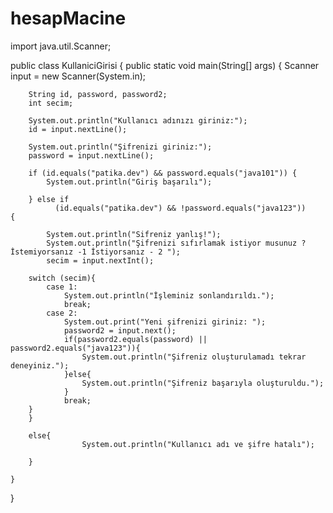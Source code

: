 # hesapMacine
import java.util.Scanner;

public class KullaniciGirisi {
    public static void main(String[] args) {
        Scanner input = new Scanner(System.in);

        String id, password, password2;
        int secim;

        System.out.println("Kullanıcı adınızı giriniz:");
        id = input.nextLine();

        System.out.println("Şifrenizi giriniz:");
        password = input.nextLine();

        if (id.equals("patika.dev") && password.equals("java101")) {
            System.out.println("Giriş başarılı");
            
        } else if
              (id.equals("patika.dev") && !password.equals("java123"))
    {

            System.out.println("Sifreniz yanlış!");
            System.out.println("Şifrenizi sıfırlamak istiyor musunuz ? İstemiyorsanız -1 İstiyorsanız - 2 ");
            secim = input.nextInt();
            
        switch (secim){
            case 1:
                System.out.println("İşleminiz sonlandırıldı.");
                break;
            case 2:
                System.out.print("Yeni şifrenizi giriniz: ");
                password2 = input.next();
                if(password2.equals(password) || password2.equals("java123")){
                    System.out.println("Şifreniz oluşturulamadı tekrar deneyiniz.");
                }else{
                    System.out.println("Şifreniz başarıyla oluşturuldu.");
                }
                break;
        }
        }

        else{
                    System.out.println("Kullanıcı adı ve şifre hatalı");

        }

    }
}
